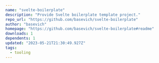 ```yaml
---
name: "svelte-boilerplate"
description: "Provide Svelte boilerplate template project."
repo_url: "https://github.com/basevich/svelte-boilerplate"
author: "basevich"
homepage: "https://github.com/basevich/svelte-boilerplate#readme"
downloads: 1
dependents: 1
updated: "2023-05-21T21:30:49.927Z"
tags: 
  - tooling
---
```

